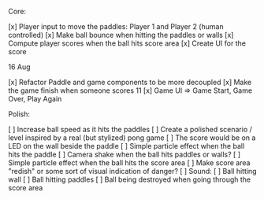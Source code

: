 Core:

[x] Player input to move the paddles: Player 1 and Player 2 (human controlled)
[x] Make ball bounce when hitting the paddles or walls
[x] Compute player scores when the ball hits score area
[x] Create UI for the score

16 Aug

[x] Refactor Paddle and game components to be more decoupled
[x] Make the game finish when someone scores 11
[x] Game UI => Game Start, Game Over, Play Again

Polish:

[ ] Increase ball speed as it hits the paddles
[ ] Create a polished scenario / level inspired by a real (but stylized) pong game
[ ] The score would be on a LED on the wall beside the paddle
[ ] Simple particle effect when the ball hits the paddle
[ ] Camera shake when the ball hits paddles or walls?
[ ] Simple particle effect when the ball hits the score area
[ ] Make score area "redish" or some sort of visual indication of danger?
[ ] Sound:
[ ] Ball hitting wall
[ ] Ball hitting paddles
[ ] Ball being destroyed when going through the score area
